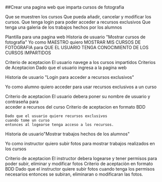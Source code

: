 ##Crear una pagina web que imparta cursos de fotografia


Que se muestren los cursos
Que pueda añadir, cancelar y modificar los cursos.
Que tenga login para poder acceder a recursos exclusivos
Que tenga una galeria de los trabajos hechos por los alumnos

Plantilla para una pagina web
Historia de usuario "Mostrar cursos de fotografia"
Yo como MAESTRO
quiero MOSTRAR MIS CURSOS DE FOTOGRAFIA
para QUE EL USUARIO TENGA CONOCIMIENTO DE LOS CURSOS IMPARTIDOS

Criterio de aceptacion
	El usuario navege a los cursos impartidos
Criterios de Aceptacion
	Dado que el usuario ingresa a la pagina web

Historia de usuario "Login para acceder a recursos exclusivos"

Yo como alumno
quiero acceder 
para usar recursos exclusivos a un curso

Criterio de aceptacion
	El usuario debera poner su nombre de usuario y contraseña para	
	acceder a recursos del curso
Criterio de aceptacion en formato BDD
	
	Dado que el usuario quiere recursos exclusivos
	cuando tome un curso	
	entonces al logearse tenga acceso a los recursos.

Historia de usuario"Mostrar trabajos hechos de los alumnos"

Yo como instructor
quiero subir fotos
para mostrar trabajos realizados en los cursos

Criterio de aceptacion
	El instructor debera logearse y tener permisos para
	poder subir, eliminar y modificar fotos
Criterio de aceptaciòn en formato BDD
	Dado que el instructor quiere subir fotos
	cuando tenga los permisos necesarios
	entonces se subiran, eliminaran o modificaran las fotos.